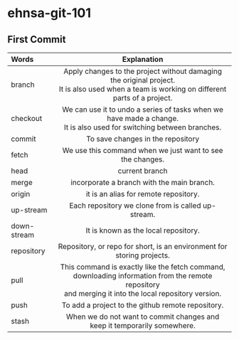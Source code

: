 # ehnsa-git-101
## First Commit

| Words | Explanation  |
| :------------ |:---------------:|
| branch | Apply changes to the project without damaging the original project.<br> It is also used when a team is working on different parts of a project.|
| checkout| We can use it to undo a series of tasks when we have made a change. <br> It is also used for switching between branches.|
| commit | To save changes in the repository        |
| fetch | We use this command when we just want to see the changes.|
| head | current branch       |
| merge | incorporate a branch with the main branch.|
| origin | it is an alias for remote repository.|
| up-stream | Each repository we clone from is called up-stream.|
| down-stream  | It is known as the local repository. |
| repository |Repository, or repo for short, is an environment for storing projects.|
| pull | This command is exactly like the fetch command, downloading information from the remote repository<br> and merging it into the local repository version.|
| push | To add a project to the github remote repository.|
| stash | When we do not want to commit changes and keep it temporarily somewhere.|
